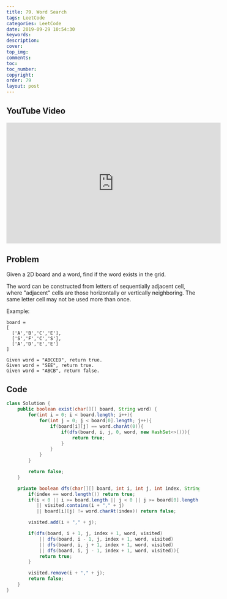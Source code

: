 ```yaml
---
title: 79. Word Search
tags: LeetCode
categories: LeetCode
date: 2019-09-29 10:54:30
keywords:
description:
cover:
top_img:
comments:
toc:
toc_number:
copyright:
order: 79
layout: post
---
```


## YouTube Video

<iframe width="560" height="315" src="https://www.youtube.com/embed/vNTxFET-Nxk" frameborder="0" allow="accelerometer; autoplay; encrypted-media; gyroscope; picture-in-picture" allowfullscreen></iframe>

## Problem

Given a 2D board and a word, find if the word exists in the grid.

The word can be constructed from letters of sequentially adjacent cell, where "adjacent" cells are those horizontally or vertically neighboring. The same letter cell may not be used more than once.

Example:

```
board =
[
  ['A','B','C','E'],
  ['S','F','C','S'],
  ['A','D','E','E']
]

Given word = "ABCCED", return true.
Given word = "SEE", return true.
Given word = "ABCB", return false.
```

## Code

```java
class Solution {
    public boolean exist(char[][] board, String word) {
        for(int i = 0; i < board.length; i++){
            for(int j = 0; j < board[0].length; j++){
                if(board[i][j] == word.charAt(0)){
                    if(dfs(board, i, j, 0, word, new HashSet<>())){
                        return true;
                    }
                }
            }
        }

        return false;
    }

    private boolean dfs(char[][] board, int i, int j, int index, String word, HashSet<String> visited){
        if(index == word.length()) return true;
        if(i < 0 || i >= board.length || j < 0 || j >= board[0].length
           || visited.contains(i + "," + j)
           || board[i][j] != word.charAt(index)) return false;

        visited.add(i + "," + j);

        if(dfs(board, i + 1, j, index + 1, word, visited)
            || dfs(board, i - 1, j, index + 1, word, visited)
            || dfs(board, i, j + 1, index + 1, word, visited)
            || dfs(board, i, j - 1, index + 1, word, visited)){
            return true;
        }

        visited.remove(i + "," + j);
        return false;
    }
}
```
